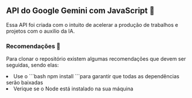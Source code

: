 <h2>API do Google Gemini com JavaScript 🚀</h2>

Essa API foi criada com o intuito de acelerar a produção de trabalhos e projetos com o auxilio da IA.

<h3>Recomendações 📝 </h3>

Para clonar o repositório existem algumas recomendações que devem ser seguidas, sendo elas:
<li> Use o  ```bash
   npm install
   ```para garantir que todas as dependências serão baixadas </li>
<li>Verique se o Node está instalado na sua máquina</li>
